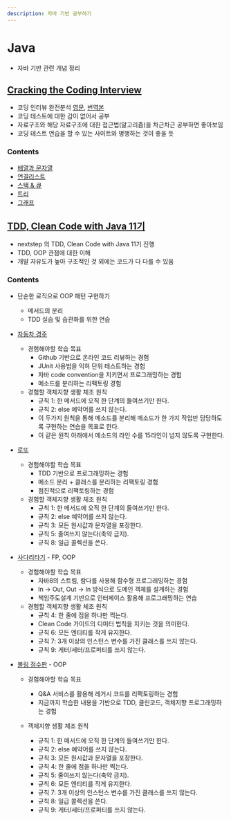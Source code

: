 ```yaml
---
description: 자바 기반 공부하기
---
```


# Java

- 자바 기반 관련 개념 정리

## [Cracking the Coding Interview](contents/cracking_the_coding_interview.md)

* 코딩 인터뷰 완전분석 [영문](https://www.crackingthecodinginterview.com/), [번역본](https://blog.insightbook.co.kr/2017/08/07/%ec%bd%94%eb%94%a9-%ec%9d%b8%ed%84%b0%eb%b7%b0-%ec%99%84%ec%a0%84-%eb%b6%84%ec%84%9d-189%ea%b0%80%ec%a7%80-%ed%94%84%eb%a1%9c%ea%b7%b8%eb%9e%98%eb%b0%8d-%eb%ac%b8%ec%a0%9c%ec%99%80-%ed%95%b4%eb%b2%95/)
* 코딩 테스트에 대한 감이 없어서 공부
* 자료구조와 해당 자료구조에 대한 접근법\(알고리즘\)을 차근차근 공부하면 좋아보임
* 코딩 테스트 연습을 할 수 있는 사이트와 병행하는 것이 좋을 듯

### Contents

* [배열과 문자열](contents/cci/array_string.md)
* [연결리스트](contents/cci/linked_list.md)
* [스택 & 큐](contents/cci/stack_queue.md)
* [트리](contents/cci/tree.md)
* [그래프](contents/cci/graph.md)

## [TDD, Clean Code with Java 11기](contents/tdd.md)

* nextstep 의 TDD, Clean Code with Java 11기 진행
* TDD, OOP 관점에 대한 이해
* 개발 자유도가 높아 구조적인 것 외에는 코드가 다 다를 수 있음

### Contents

* 단순한 로직으로 OOP 패턴 구현하기
    * 메서드의 분리
    * TDD 실습 및 습관화를 위한 연습

* [자동차 경주](contents/tdd/racing.md)

    * 경험해야할 학습 목표
        * Github 기반으로 온라인 코드 리뷰하는 경험
        * JUnit 사용법을 익혀 단위 테스트하는 경험
        * 자바 code convention을 지키면서 프로그래밍하는 경험
        * 메소드를 분리하는 리팩토링 경험
    * 경험할 객체지향 생활 체조 원칙
        * 규칙 1: 한 메서드에 오직 한 단계의 들여쓰기만 한다.
        * 규칙 2: else 예약어를 쓰지 않는다.
        * 이 두가지 원칙을 통해 메소드를 분리해 메소드가 한 가지 작업만 담당하도록 구현하는 연습을 목표로 한다.
        * 이 같은 원칙 아래에서 메소드의 라인 수를 15라인이 넘지 않도록 구현한다.

* [로또](contents/tdd/lotto.md)

    * 경험해야할 학습 목표
        * TDD 기반으로 프로그래밍하는 경험
        * 메소드 분리 + 클래스를 분리하는 리팩토링 경험
        * 점진적으로 리팩토링하는 경험
    * 경험할 객체지향 생활 체조 원칙
        * 규칙 1: 한 메서드에 오직 한 단계의 들여쓰기만 한다.
        * 규칙 2: else 예약어를 쓰지 않는다.
        * 규칙 3: 모든 원시값과 문자열을 포장한다.
        * 규칙 5: 줄여쓰지 않는다\(축약 금지\).
        * 규칙 8: 일급 콜렉션을 쓴다.

* [사다리타기](contents/tdd/ladder.md) - FP, OOP

    * 경험해야할 학습 목표
        * 자바8의 스트림, 람다를 사용해 함수형 프로그래밍하는 경험
        * In -&gt; Out, Out -&gt; In 방식으로 도메인 객체를 설계하는 경험
        * 책임주도설계 기반으로 인터페이스 활용해 프로그래밍하는 연습
    * 경험할 객체지향 생활 체조 원칙
        * 규칙 4: 한 줄에 점을 하나만 찍는다.
        * Clean Code 가이드의 디미터 법칙을 지키는 것을 의미한다.
        * 규칙 6: 모든 엔티티를 작게 유지한다.
        * 규칙 7: 3개 이상의 인스턴스 변수를 가진 클래스를 쓰지 않는다.
        * 규칙 9: 게터/세터/프로퍼티를 쓰지 않는다.

* [볼링 점수판](contents/tdd/bowling.md) - OOP

    * 경험해야할 학습 목표
        * Q&A 서비스를 활용해 레거시 코드를 리팩토링하는 경험
        * 지금까지 학습한 내용을 기반으로 TDD, 클린코드, 객체지향 프로그래밍하는 경험

    * 객체지향 생활 체조 원칙
        * 규칙 1: 한 메서드에 오직 한 단계의 들여쓰기만 한다.
        * 규칙 2: else 예약어를 쓰지 않는다.
        * 규칙 3: 모든 원시값과 문자열을 포장한다.
        * 규칙 4: 한 줄에 점을 하나만 찍는다.
        * 규칙 5: 줄여쓰지 않는다(축약 금지).
        * 규칙 6: 모든 엔티티를 작게 유지한다.
        * 규칙 7: 3개 이상의 인스턴스 변수를 가진 클래스를 쓰지 않는다.
        * 규칙 8: 일급 콜렉션을 쓴다.
        * 규칙 9: 게터/세터/프로퍼티를 쓰지 않는다.
